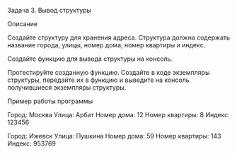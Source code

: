 Задача 3. Вывод структуры

Описание

Создайте структуру для хранения адреса. Структура должна содержать название города, улицы, номер дома, номер квартиры и индекс.

Создайте функцию для вывода структуры на консоль.

Протестируйте созданную функцию. Создайте в коде экземпляры структуры, передайте их в функцию и выведите на консоль получившиеся экземпляры структуры.

Пример работы программы

Город: Москва
Улица: Арбат
Номер дома: 12
Номер квартиры: 8
Индекс: 123456

Город: Ижевск
Улица: Пушкина
Номер дома: 59
Номер квартиры: 143
Индекс: 953769
